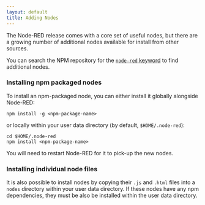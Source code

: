 ```yaml
---
layout: default
title: Adding Nodes
---
```


The Node-RED release comes with a core set of useful nodes, but there are a growing
number of additional nodes available for install from other sources.

You can search the NPM repository for the [`node-red` keyword](https://www.npmjs.com/browse/keyword/node-red)
to find additional nodes.

### Installing npm packaged nodes

To install an npm-packaged node, you can either install it globally alongside
Node-RED:

    npm install -g <npm-package-name>

or locally within your user data directory (by default, `$HOME/.node-red`):

    cd $HOME/.node-red
    npm install <npm-package-name>    

You will need to restart Node-RED for it to pick-up the new nodes.

### Installing individual node files

It is also possible to install nodes by copying their `.js` and `.html` files into
a `nodes` directory within your user data directory. If these nodes have any npm
dependencies, they must be also be installed within the user data directory.
